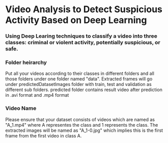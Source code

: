 # Video Analysis to Detect Suspicious Activity Based on Deep Learning
### Using Deep Learing techniques to classify a video into three classes: criminal or violent activity, potentially suspicious, or safe.
### Folder heirarchy
Put all your videos according to their classes in different folders and all those folders under one folder named "data".
Extracted frames will go under predictedDatasetImages folder with train, test and validation as different sub folders.
predicted folder contains result video after prediction in .avi format and .mp4 format
### Video Name
Please ensure that your dataset consists of videos which are named as "A_1.mp4" where A representes the class and 1 represents the class. The extracted images will be named as "A_1-0.jpg" which implies this is the first frame from the first video in class A.
